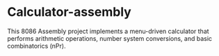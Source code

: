# Calculator-assembly
This 8086 Assembly project implements a menu-driven calculator that performs arithmetic operations, number system conversions, and basic combinatorics (nPr).
